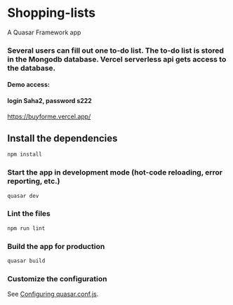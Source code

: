 # Shopping-lists

A Quasar Framework app

### Several users can fill out one to-do list. The to-do list is stored in the Mongodb database. Vercel serverless api gets access to the database.
#### Demo access:
#### login Saha2, password s222

https://buyforme.vercel.app/

## Install the dependencies
```bash
npm install
```

### Start the app in development mode (hot-code reloading, error reporting, etc.)
```bash
quasar dev
```

### Lint the files
```bash
npm run lint
```

### Build the app for production
```bash
quasar build
```

### Customize the configuration
See [Configuring quasar.conf.js](https://quasar.dev/quasar-cli/quasar-conf-js).
